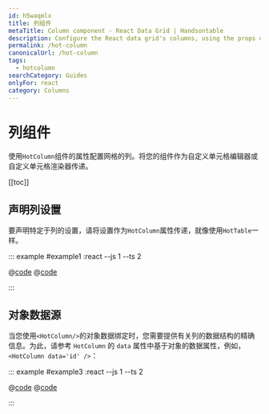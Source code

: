 ```yaml
---
id: h5waqmlx
title: 列组件
metaTitle: Column component - React Data Grid | Handsontable
description: Configure the React data grid's columns, using the props of the "HotColumn" component. Pass your component as a custom cell editor or a custom cell renderer.
permalink: /hot-column
canonicalUrl: /hot-column
tags:
  - hotcolumn
searchCategory: Guides
onlyFor: react
category: Columns
---
```


# 列组件

使用`HotColumn`组件的属性配置网格的列。将您的组件作为自定义单元格编辑器或自定义单元格渲染器传递。

[[toc]]

## 声明列设置

要声明特定于列的设置，请将设置作为`HotColumn`属性传递，就像使用`HotTable`一样。

::: example #example1 :react --js 1 --ts 2

@[code](@/content/guides/columns/react-hot-column/react/example1.jsx)
@[code](@/content/guides/columns/react-hot-column/react/example1.tsx)

:::

## 对象数据源

当您使用`<HotColumn/>`的对象数据绑定时，您需要提供有关列的数据结构的精确信息。为此，请参考 `HotColumn` 的 `data` 属性中基于对象的数据属性，例如，`<HotColumn data='id' />`：

::: example #example3 :react --js 1 --ts 2

@[code](@/content/guides/columns/react-hot-column/react/example3.jsx)
@[code](@/content/guides/columns/react-hot-column/react/example3.tsx)

:::
